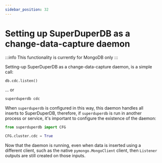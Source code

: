 ```yaml
---
sidebar_position: 32
---
```


# Setting up SuperDuperDB as a change-data-capture daemon

:::info
This functionality is currently for MongoDB only
:::

Setting-up SuperDuperDB as a change-data-capture daemon, is a simple call:

```python
db.cdc.listen()
```

... or

```bash
superduperdb cdc
```

When `superduperdb` is configured in this way, this daemon handles all inserts to 
SuperDuperDB, therefore, if `superduperdb` is run in another process or service, 
it's important to configure the existence of the daemon:

```python
from superduperdb import CFG

CFG.cluster.cdc = True
```

Now that the daemon is running, even when data is inserted using a different client, such as
the native `pymongo.MongoClient` client, then `Listener` outputs are still created on those inputs.